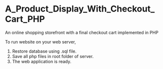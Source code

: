 # A_Product_Display_With_Checkout_Cart_PHP
An online shopping storefront with a final checkout cart implemented in PHP

To run website on your web server,
1. Restore database using .sql file.
2. Save all php files in root folder of server.
3. The web application is ready.
